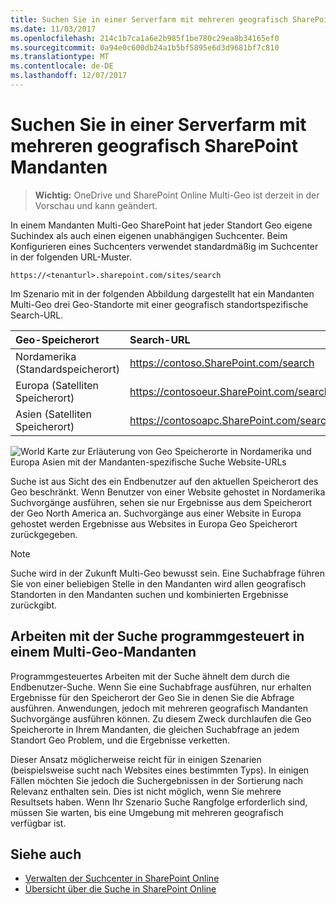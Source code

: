 ```yaml
---
title: Suchen Sie in einer Serverfarm mit mehreren geografisch SharePoint Mandanten
ms.date: 11/03/2017
ms.openlocfilehash: 214c1b7ca1a6e2b985f1be780c29ea8b34165ef0
ms.sourcegitcommit: 0a94e0c600db24a1b5bf5895e6d3d9681bf7c810
ms.translationtype: MT
ms.contentlocale: de-DE
ms.lasthandoff: 12/07/2017
---
```

# <a name="search-in-a-multi-geo-sharepoint-tenant"></a>Suchen Sie in einer Serverfarm mit mehreren geografisch SharePoint Mandanten

> **Wichtig:** OneDrive und SharePoint Online Multi-Geo ist derzeit in der Vorschau und kann geändert.

In einem Mandanten Multi-Geo SharePoint hat jeder Standort Geo eigene Suchindex als auch einen eigenen unabhängigen Suchcenter. Beim Konfigurieren eines Suchcenters verwendet standardmäßig im Suchcenter in der folgenden URL-Muster.

```
https://<tenanturl>.sharepoint.com/sites/search
```

Im Szenario mit in der folgenden Abbildung dargestellt hat ein Mandanten Multi-Geo drei Geo-Standorte mit einer geografisch standortspezifische Search-URL.

|**Geo-Speicherort**|**Search-URL**|
|:---------------|:-------------|
|Nordamerika (Standardspeicherort)|https://contoso.SharePoint.com/search|
|Europa (Satelliten Speicherort)|https://contosoeur.SharePoint.com/search|
|Asien (Satelliten Speicherort)|https://contosoapc.SharePoint.com/search|


![World Karte zur Erläuterung von Geo Speicherorte in Nordamerika und Europa Asien mit der Mandanten-spezifische Suche Website-URLs](media/multigeo/multigeosearch_intro.png)

Suche ist aus Sicht des ein Endbenutzer auf den aktuellen Speicherort des Geo beschränkt. Wenn Benutzer von einer Website gehostet in Nordamerika Suchvorgänge ausführen, sehen sie nur Ergebnisse aus dem Speicherort der Geo North America an. Suchvorgänge aus einer Website in Europa gehostet werden Ergebnisse aus Websites in Europa Geo Speicherort zurückgegeben.

> [!NOTE] 
> Suche wird in der Zukunft Multi-Geo bewusst sein. Eine Suchabfrage führen Sie von einer beliebigen Stelle in den Mandanten wird allen geografisch Standorten in den Mandanten suchen und kombinierten Ergebnisse zurückgibt.

## <a name="working-with-search-programmatically-in-a-multi-geo-tenant"></a>Arbeiten mit der Suche programmgesteuert in einem Multi-Geo-Mandanten
Programmgesteuertes Arbeiten mit der Suche ähnelt dem durch die Endbenutzer-Suche. Wenn Sie eine Suchabfrage ausführen, nur erhalten Ergebnisse für den Speicherort der Geo Sie in denen Sie die Abfrage ausführen. Anwendungen, jedoch mit mehreren geografisch Mandanten Suchvorgänge ausführen können. Zu diesem Zweck durchlaufen die Geo Speicherorte in Ihrem Mandanten, die gleichen Suchabfrage an jedem Standort Geo Problem, und die Ergebnisse verketten.

Dieser Ansatz möglicherweise reicht für in einigen Szenarien (beispielsweise sucht nach Websites eines bestimmten Typs). In einigen Fällen möchten Sie jedoch die Suchergebnissen in der Sortierung nach Relevanz enthalten sein. Dies ist nicht möglich, wenn Sie mehrere Resultsets haben. Wenn Ihr Szenario Suche Rangfolge erforderlich sind, müssen Sie warten, bis eine Umgebung mit mehreren geografisch verfügbar ist.


## <a name="see-also"></a>Siehe auch

- [Verwalten der Suchcenter in SharePoint Online](https://support.office.com/en-us/article/Manage-the-Search-Center-in-SharePoint-Online-174d36e0-2f85-461a-ad9a-8b3f434a4213?ui=en-US&rs=en-US&ad=US)
- [Übersicht über die Suche in SharePoint Online](https://support.office.com/en-us/article/Overview-of-search-in-SharePoint-Online-479cfd6b-900b-46aa-b497-c13787771d3f?ui=en-US&rs=en-US&ad=US)
